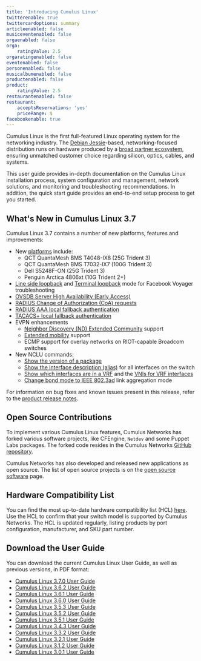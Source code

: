```yaml
---
title: 'Introducing Cumulus Linux'
twitterenable: true
twittercardoptions: summary
articleenabled: false
musiceventenabled: false
orgaenabled: false
orga:
    ratingValue: 2.5
orgaratingenabled: false
eventenabled: false
personenabled: false
musicalbumenabled: false
productenabled: false
product:
    ratingValue: 2.5
restaurantenabled: false
restaurant:
    acceptsReservations: 'yes'
    priceRange: $
facebookenable: true
---
```


Cumulus Linux is the first full-featured Linux operating system for the networking industry. The [Debian Jessie](https://www.debian.org/releases/jessie/)-based, networking-focused distribution runs on hardware produced by a [broad partner ecosystem](http://cumulusnetworks.com/hcl/), ensuring unmatched customer choice regarding silicon, optics, cables, and systems.

This user guide provides in-depth documentation on the Cumulus Linux installation process, system configuration and management, network solutions, and monitoring and troubleshooting recommendations. In addition, the quick start guide provides an end-to-end setup process to get you started.

## What's New in Cumulus Linux 3.7

Cumulus Linux 3.7 contains a number of new platforms, features and improvements:

- New [platforms](https://cumulusnetworks.com/hcl) include:
  - QCT QuantaMesh BMS T4048-IX8 (25G Trident 3)
  - QCT QuantaMesh BMS T7032-IX7 (100G Trident 3)
  - Dell S5248F-ON (25G Trident 3)
  - Penguin Arctica 4806xt (10G Trident 2+)
- [Line side loopback](https://docs.cumulusnetworks.com/display/DOCS/Facebook+Voyager+Optical+Interfaces#FacebookVoyagerOpticalInterfaces-lineSideLoopback) and [Terminal loopback](https://docs.cumulusnetworks.com/display/DOCS/Facebook+Voyager+Optical+Interfaces#FacebookVoyagerOpticalInterfaces-terminalLoopback) mode for Facebook Voyager troubleshooting
- [OVSDB Server High Availability (Early Access)](https://docs.cumulusnetworks.com/display/DOCS/OVSDB+Server+High+Availability)
- [RADIUS Change of Authorization (CoA) requests](https://docs.cumulusnetworks.com/display/DOCS/802.1X+Interfaces#id-802.1XInterfaces-CoArequests)
- [RADIUS AAA local fallback authentication](https://docs.cumulusnetworks.com/display/DOCS/RADIUS+AAA#RADIUSAAA-local-fallback-auth)
- [TACACS+ local fallback authentication](https://docs.cumulusnetworks.com/display/DOCS/TACACS+Plus#TACACSPlus-fallback-auth) 
- EVPN enhancements
  - [Neighbor Discovery (ND) Extended Community](https://docs.cumulusnetworks.com/display/DOCS/Ethernet+Virtual+Private+Network+-+EVPN#EthernetVirtualPrivateNetwork-EVPN-ND_extended_community) support
  - [Extended mobility](https://docs.cumulusnetworks.com/display/DOCS/Ethernet+Virtual+Private+Network+-+EVPN#EthernetVirtualPrivateNetwork-EVPN-MAC-mobility) support
  - ECMP support for overlay networks on RIOT-capable Broadcom switches 
- New NCLU commands:
  - [Show the version of a package](https://docs.cumulusnetworks.com/display/DOCS/Adding+and+Updating+Packages#AddingandUpdatingPackages-versionDisplay)
  - [Show the interface description (alias)](https://docs.cumulusnetworks.com/display/DOCS/Interface+Configuration+and+Management#InterfaceConfigurationandManagement-show_alias) for all interfaces on the switch
  - [Show which interfaces are in a VRF](https://docs.cumulusnetworks.com/display/DOCS/Virtual+Routing+and+Forwarding+-+VRF#VirtualRoutingandForwarding-VRF-vrf-interfaces) and the [VNIs for VRF interfaces](https://docs.cumulusnetworks.com/display/DOCS/Virtual+Routing+and+Forwarding+-+VRF#VirtualRoutingandForwarding-VRF-vrf-interfaces)
  - [Change bond mode to IEEE 802.3ad](https://docs.cumulusnetworks.com/display/DOCS/Bonding+-+Link+Aggregation) link aggregation mode

For information on bug fixes and known issues present in this release, refer to the [product release notes](https://support.cumulusnetworks.com/hc/en-us/articles/360007793174-Cumulus-Linux-3-7-Release-Notes).

## Open Source Contributions

To implement various Cumulus Linux features, Cumulus Networks has forked various software projects, like CFEngine, `Netdev` and some Puppet Labs packages. The forked code resides in the Cumulus Networks [GitHub repository](https://github.com/CumulusNetworks).

Cumulus Networks has also developed and released new applications as open source. The list of open source projects is on the [open source software](http://oss.cumulusnetworks.com/) page.

## Hardware Compatibility List

You can find the most up-to-date hardware compatibility list (HCL) [here](http://cumulusnetworks.com/hcl/). Use the HCL to confirm that your switch model is supported by Cumulus Networks. The HCL is updated regularly, listing products by port configuration, manufacturer, and SKU part number.

##  Download the User Guide

You can download the current Cumulus Linux User Guide, as well as previous versions, in PDF format:

- [Cumulus Linux 3.7.0 User Guide](https://docs.cumulusnetworks.com/download/attachments/8362527/Cumulus%20Linux%203.7.0%20User%20Guide.pdf?version=4&modificationDate=1537474618000&api=v2)
- [Cumulus Linux 3.6.2 User Guide](https://docs.cumulusnetworks.com/download/attachments/8362527/Cumulus%20Linux%203.6.2%20User%20Guide.pdf?version=3&modificationDate=1537474847000&api=v2)
- [Cumulus Linux 3.6.1 User Guide](https://docs.cumulusnetworks.com/download/attachments/8362527/Cumulus%20Linux%203.6.1%20User%20Guide.pdf?version=2&modificationDate=1537401092000&api=v2)
- [Cumulus Linux 3.6.0 User Guide](https://docs.cumulusnetworks.com/download/attachments/8362527/Cumulus%20Linux%203.6.0%20User%20Guide.pdf?version=1&modificationDate=1537401092000&api=v2)
- [Cumulus Linux 3.5.3 User Guide](https://docs.cumulusnetworks.com/download/attachments/8362527/Cumulus%20Linux%203.5.3%20User%20Guide.pdf?version=1&modificationDate=1537401092000&api=v2)
- [Cumulus Linux 3.5.2 User Guide](https://docs.cumulusnetworks.com/download/attachments/8362527/Cumulus%20Linux%203.5.2%20User%20Guide.pdf?version=1&modificationDate=1537401092000&api=v2)
- [Cumulus Linux 3.5.1 User Guide](https://docs.cumulusnetworks.com/download/attachments/8362527/Cumulus%20Linux%203.5.1%20User%20Guide.pdf?version=2&modificationDate=1537401092000&api=v2)
- [Cumulus Linux 3.4.3 User Guide](https://docs.cumulusnetworks.com/download/attachments/8362527/Cumulus%20Linux%203.4.3%20User%20Guide.pdf?version=1&modificationDate=1537401092000&api=v2)
- [Cumulus Linux 3.3.2 User Guide](https://docs.cumulusnetworks.com/download/attachments/8362527/Cumulus%20Linux%203.3.2%20User%20Guide.pdf?version=1&modificationDate=1537401092000&api=v2)
- [Cumulus Linux 3.2.1 User Guide](https://docs.cumulusnetworks.com/download/attachments/8362527/Cumulus%20Linux%203.2.1%20User%20Guide.pdf?version=1&modificationDate=1537401092000&api=v2)
- [Cumulus Linux 3.1.2 User Guide](https://docs.cumulusnetworks.com/download/attachments/8362527/Cumulus%20Linux%203.1.2%20User%20Guide.pdf?version=1&modificationDate=1537401092000&api=v2)
- [Cumulus Linux 3.0.1 User Guide](https://docs.cumulusnetworks.com/download/attachments/8362527/Cumulus%20Linux%203.0.1%20User%20Guide.pdf?version=1&modificationDate=1537401092000&api=v2)